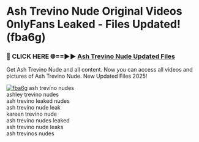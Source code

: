 # Ash Trevino Nude Original Videos 0nlyFans Leaked - Files Updated! (fba6g)

<h3>🔴 CLICK HERE 🌐==►► <a href="https://tinyurl.com/yrmya6cz" rel="nofollow">Ash Trevino Nude Updated Files</a></h3>

Get Ash Trevino Nude and all content. Now you can access all videos and pictures of Ash Trevino Nude. New Updated Files 2025!

[![fba6g](https://i.imgur.com/FMdXYCs.gif)](https://tinyurl.com/yrmya6cz)
ash trevino nudes<br>
ashley trevino nudes<br>
ash trevino leaked nudes<br>
ash trevino nude leak<br>
kareen trevino nude<br>
ash trevino nudes leaked<br>
ash trevino nude leaks<br>
ash trevinos nudes
